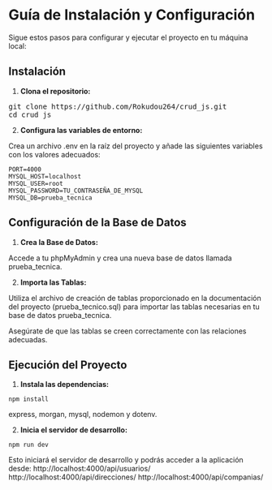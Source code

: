 # Guía de Instalación y Configuración

  Sigue estos pasos para configurar y ejecutar el proyecto en tu máquina local:

## Instalación

1. **Clona el repositorio:**

<pre>git clone https://github.com/Rokudou264/crud_js.git
cd crud_js</pre>


2. **Configura las variables de entorno:**

  Crea un archivo .env en la raíz del proyecto y añade las siguientes variables con los valores adecuados:

<pre><code>PORT=4000
MYSQL_HOST=localhost
MYSQL_USER=root
MYSQL_PASSWORD=TU_CONTRASEÑA_DE_MYSQL
MYSQL_DB=prueba_tecnica</code></pre>

## Configuración de la Base de Datos


1. **Crea la Base de Datos:**

  Accede a tu phpMyAdmin y crea una nueva base de datos llamada prueba_tecnica.
  

2. **Importa las Tablas:**

  Utiliza el archivo de creación de tablas proporcionado en la documentación del proyecto (prueba_tecnico.sql) para importar las tablas necesarias en tu base de datos prueba_tecnica.
  
  Asegúrate de que las tablas se creen correctamente con las relaciones adecuadas.
  

## Ejecución del Proyecto


1. **Instala las dependencias:**

  <pre><code>npm install</code></pre>
  
  express, morgan, mysql, nodemon y dotenv.
  

2. **Inicia el servidor de desarrollo:**

  <pre><code>npm run dev</code></pre>
  
  
  Esto iniciará el servidor de desarrollo y podrás acceder a la aplicación desde:
  http://localhost:4000/api/usuarios/
  http://localhost:4000/api/direcciones/
  http://localhost:4000/api/companias/
